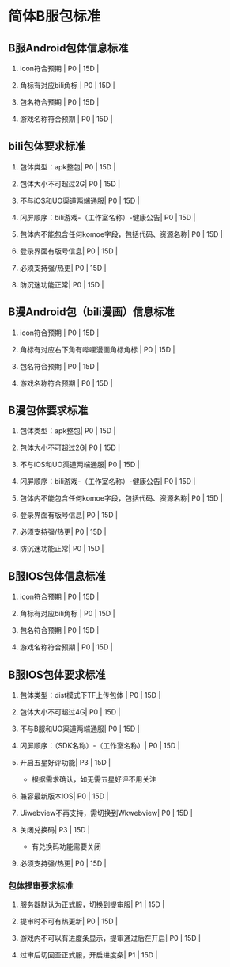 # 简体B服包标准

## B服Android包体信息标准

1. icon符合预期 | P0 | 15D |

2. 角标有对应bili角标 | P0 | 15D |

3. 包名符合预期 | P0 | 15D |

4. 游戏名称符合预期 | P0 | 15D |


## bili包体要求标准

1. 包体类型：apk整包| P0 | 15D |

2. 包体大小不可超过2G| P0 | 15D |

3. 不与iOS和UO渠道两端通服| P0 | 15D |

4. 闪屏顺序：bili游戏-（工作室名称）-健康公告| P0 | 15D |

5. 包体内不能包含任何komoe字段，包括代码、资源名称| P0 | 15D |

6. 登录界面有版号信息| P0 | 15D |

7. 必须支持强/热更| P0 | 15D |

8.  防沉迷功能正常| P0 | 15D |


## B漫Android包（bili漫画）信息标准

1. icon符合预期 | P0 | 15D |

2. 角标有对应右下角有哔哩漫画角标角标 | P0 | 15D |

3. 包名符合预期 | P0 | 15D |

4. 游戏名称符合预期 | P0 | 15D |

## B漫包体要求标准

1. 包体类型：apk整包| P0 | 15D |

2. 包体大小不可超过2G| P0 | 15D |

3. 不与iOS和UO渠道两端通服| P0 | 15D |

4. 闪屏顺序：bili游戏-（工作室名称）-健康公告| P0 | 15D |

5. 包体内不能包含任何komoe字段，包括代码、资源名称| P0 | 15D |

6. 登录界面有版号信息| P0 | 15D |

7. 必须支持强/热更| P0 | 15D |

8.  防沉迷功能正常| P0 | 15D |


## B服IOS包体信息标准

1. icon符合预期 | P0 | 15D |

2. 角标有对应bili角标 | P0 | 15D |

3. 包名符合预期 | P0 | 15D |

4. 游戏名称符合预期 | P0 | 15D |

## B服IOS包体要求标准

1. 包体类型：dist模式下TF上传包体 | P0 | 15D |

2. 包体大小不可超过4G| P0 | 15D |

3. 不与B服和UO渠道两端通服| P0 | 15D |

4. 闪屏顺序：（SDK名称）-（工作室名称）| P0 | 15D |

5. 开启五星好评功能| P3 | 15D |
    * 根据需求确认，如无需五星好评不用关注

6. 兼容最新版本IOS| P0 | 15D |

11. Uiwebview不再支持，需切换到Wkwebview| P0 | 15D |

12. 关闭兑换码| P3 | 15D |
    * 有兑换码功能需要关闭

13. 必须支持强/热更| P0 | 15D |


### 包体提审要求标准

1. 服务器默认为正式服，切换到提审服| P1 | 15D |

2. 提审时不可有热更新| P0 | 15D |

3. 游戏内不可以有进度条显示，提审通过后在开启| P0 | 15D |

4. 过审后切回至正式服，开启进度条| P1 | 15D |
